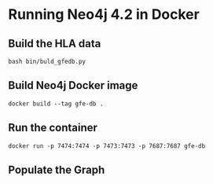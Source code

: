 # Running Neo4j 4.2 in Docker

## Build the HLA data
```
bash bin/buld_gfedb.py
```

## Build Neo4j Docker image
```
docker build --tag gfe-db .
```

## Run the container
```
docker run -p 7474:7474 -p 7473:7473 -p 7687:7687 gfe-db
```

## Populate the Graph
<!-- TO DO: figure out shell command to load graph -->